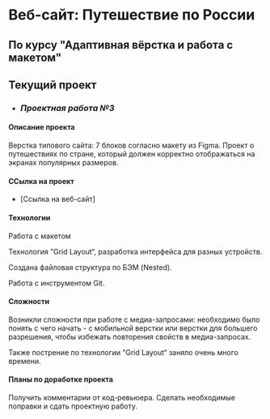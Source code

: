 # Веб-сайт: Путешествие по России
По курсу "Адаптивная вёрстка и работа с макетом"
---
## Текущий проект

* ### *Проектная работа №3*
#### Описание проекта
Верстка типового сайта: 7 блоков согласно макету из Figma. Проект о путешествиях по стране, который должен корректно отображаться на экранах популярных размеров.

#### ССылка на проект
* [Ссылка на веб-сайт]

#### Технологии
Работа с макетом

Технология ”Grid Layout“, разработка интерфейса для разных устройств.

Создана файловая структура по БЭМ (Nested).

Работа с инструментом Git.

#### Сложности
Возникли сложности при работе с медиа-запросами: необходимо было понять с чего начать - с мобильной верстки или верстки для большего разрешения, чтобы избежать повторения свойств в медиа-запросах.

Также пострение по технологии ”Grid Layout“ заняло очень много времени.

#### Планы по доработке проекта
Получить комментарии от код-ревьюера. Сделать необходимые поправки и сдать проектную работу.


